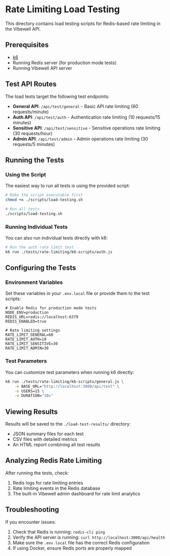 # Rate Limiting Load Testing

This directory contains load testing scripts for Redis-based rate limiting in the Vibewell API.

## Prerequisites

- [k6](https://k6.io/docs/getting-started/installation/)
- Running Redis server (for production mode tests)
- Running Vibewell API server

## Test API Routes

The load tests target the following test endpoints:

- **General API**: `/api/test/general` - Basic API rate limiting (60 requests/minute)
- **Auth API**: `/api/test/auth` - Authentication rate limiting (10 requests/15 minutes)
- **Sensitive API**: `/api/test/sensitive` - Sensitive operations rate limiting (30 requests/hour)
- **Admin API**: `/api/test/admin` - Admin operations rate limiting (30 requests/5 minutes)

## Running the Tests

### Using the Script

The easiest way to run all tests is using the provided script:

```bash
# Make the script executable first
chmod +x ./scripts/load-testing.sh

# Run all tests
./scripts/load-testing.sh
```

### Running Individual Tests

You can also run individual tests directly with k6:

```bash
# Run the auth rate limit test
k6 run ./tests/rate-limiting/k6-scripts/auth.js
```

## Configuring the Tests

### Environment Variables

Set these variables in your `.env.local` file or provide them to the test scripts:

```
# Enable Redis for production mode tests
NODE_ENV=production
REDIS_URL=redis://localhost:6379
REDIS_ENABLED=true

# Rate limiting settings
RATE_LIMIT_GENERAL=60
RATE_LIMIT_AUTH=10
RATE_LIMIT_SENSITIVE=30
RATE_LIMIT_ADMIN=30
```

### Test Parameters

You can customize test parameters when running k6 directly:

```bash
k6 run ./tests/rate-limiting/k6-scripts/general.js \
    -e BASE_URL="http://localhost:3000/api/test" \
    -e USERS=15 \
    -e DURATION="30s"
```

## Viewing Results

Results will be saved to the `./load-test-results/` directory:

- JSON summary files for each test
- CSV files with detailed metrics
- An HTML report combining all test results

## Analyzing Redis Rate Limiting

After running the tests, check:

1. Redis logs for rate limiting entries
2. Rate limiting events in the Redis database
3. The built-in Vibewell admin dashboard for rate limit analytics

## Troubleshooting

If you encounter issues:

1. Check that Redis is running: `redis-cli ping`
2. Verify the API server is running: `curl http://localhost:3000/api/health`
3. Make sure the `.env.local` file has the correct Redis configuration
4. If using Docker, ensure Redis ports are properly mapped 